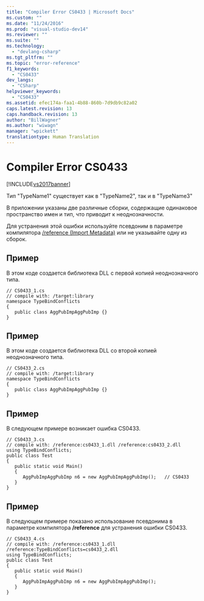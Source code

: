 ```yaml
---
title: "Compiler Error CS0433 | Microsoft Docs"
ms.custom: ""
ms.date: "11/24/2016"
ms.prod: "visual-studio-dev14"
ms.reviewer: ""
ms.suite: ""
ms.technology: 
  - "devlang-csharp"
ms.tgt_pltfrm: ""
ms.topic: "error-reference"
f1_keywords: 
  - "CS0433"
dev_langs: 
  - "CSharp"
helpviewer_keywords: 
  - "CS0433"
ms.assetid: efec174a-faa1-4b88-860b-7d9db9c82a02
caps.latest.revision: 13
caps.handback.revision: 13
author: "BillWagner"
ms.author: "wiwagn"
manager: "wpickett"
translationtype: Human Translation
---
```

# Compiler Error CS0433
[!INCLUDE[vs2017banner](../../../csharp/includes/vs2017banner.md)]

Тип "TypeName1" существует как в "TypeName2", так и в "TypeName3"  
  
 В приложении указаны две различные сборки, содержащие одинаковое пространство имен и тип, что приводит к неоднозначности.  
  
 Для устранения этой ошибки используйте псевдоним в параметре компилятора [\/reference \(Import Metadata\)](../../../csharp/language-reference/compiler-options/reference-compiler-option.md) или не указывайте одну из сборок.  
  
## Пример  
 В этом коде создается библиотека DLL с первой копией неоднозначного типа.  
  
```  
// CS0433_1.cs  
// compile with: /target:library  
namespace TypeBindConflicts   
{  
   public class AggPubImpAggPubImp {}  
}  
```  
  
## Пример  
 В этом коде создается библиотека DLL со второй копией неоднозначного типа.  
  
```  
// CS0433_2.cs  
// compile with: /target:library  
namespace TypeBindConflicts   
{  
   public class AggPubImpAggPubImp {}  
}  
```  
  
## Пример  
 В следующем примере возникает ошибка CS0433.  
  
```  
// CS0433_3.cs  
// compile with: /reference:cs0433_1.dll /reference:cs0433_2.dll  
using TypeBindConflicts;  
public class Test   
{  
   public static void Main()   
   {  
      AggPubImpAggPubImp n6 = new AggPubImpAggPubImp();   // CS0433  
   }  
}  
```  
  
## Пример  
 В следующем примере показано использование псевдонима в параметре компилятора **\/reference** для устранения ошибки CS0433.  
  
```  
// CS0433_4.cs  
// compile with: /reference:cs0433_1.dll /reference:TypeBindConflicts=cs0433_2.dll  
using TypeBindConflicts;  
public class Test   
{  
   public static void Main()   
   {  
      AggPubImpAggPubImp n6 = new AggPubImpAggPubImp();  
   }  
}  
```